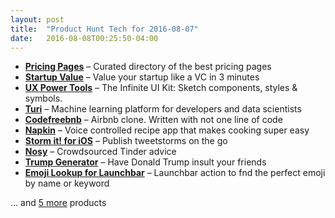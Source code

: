 ```yaml
---
layout: post
title:  "Product Hunt Tech for 2016-08-07"
date:   2016-08-08T00:25:50-04:00
---
```


* **[Pricing Pages](https://www.producthunt.com/tech/pricing-pages?utm_campaign=producthunt-api&utm_medium=api&utm_source=Application%3A+Daily+Digest+RSS+%28ID%3A+3202%29)** – Curated directory of the best pricing pages
* **[Startup Value](https://www.producthunt.com/tech/startup-value?utm_campaign=producthunt-api&utm_medium=api&utm_source=Application%3A+Daily+Digest+RSS+%28ID%3A+3202%29)** – Value your startup like a VC in 3 minutes
* **[UX Power Tools](https://www.producthunt.com/tech/ux-power-tools?utm_campaign=producthunt-api&utm_medium=api&utm_source=Application%3A+Daily+Digest+RSS+%28ID%3A+3202%29)** – The Infinite UI Kit: Sketch components, styles & symbols.
* **[Turi](https://www.producthunt.com/tech/turi?utm_campaign=producthunt-api&utm_medium=api&utm_source=Application%3A+Daily+Digest+RSS+%28ID%3A+3202%29)** – Machine learning platform for developers and data scientists
* **[Codefreebnb](https://www.producthunt.com/tech/codefreebnb?utm_campaign=producthunt-api&utm_medium=api&utm_source=Application%3A+Daily+Digest+RSS+%28ID%3A+3202%29)** – Airbnb clone. Written with not one line of code
* **[Napkin](https://www.producthunt.com/tech/napkin-4?utm_campaign=producthunt-api&utm_medium=api&utm_source=Application%3A+Daily+Digest+RSS+%28ID%3A+3202%29)** – Voice controlled recipe app that makes cooking super easy
* **[Storm it! for iOS](https://www.producthunt.com/tech/storm-it-for-ios?utm_campaign=producthunt-api&utm_medium=api&utm_source=Application%3A+Daily+Digest+RSS+%28ID%3A+3202%29)** – Publish tweetstorms on the go
* **[Nosy](https://www.producthunt.com/tech/nosy?utm_campaign=producthunt-api&utm_medium=api&utm_source=Application%3A+Daily+Digest+RSS+%28ID%3A+3202%29)** – Crowdsourced Tinder advice
* **[Trump Generator](https://www.producthunt.com/tech/trump-generator?utm_campaign=producthunt-api&utm_medium=api&utm_source=Application%3A+Daily+Digest+RSS+%28ID%3A+3202%29)** – Have Donald Trump insult your friends
* **[Emoji Lookup for Launchbar](https://www.producthunt.com/tech/emoji-lookup-for-launchbar?utm_campaign=producthunt-api&utm_medium=api&utm_source=Application%3A+Daily+Digest+RSS+%28ID%3A+3202%29)** – Launchbar action to fnd the perfect emoji by name or keyword

… and [5 more](https://www.producthunt.com/tech) products
